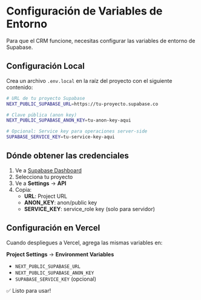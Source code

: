 # Configuración de Variables de Entorno

Para que el CRM funcione, necesitas configurar las variables de entorno de Supabase.

## Configuración Local

Crea un archivo `.env.local` en la raíz del proyecto con el siguiente contenido:

```bash
# URL de tu proyecto Supabase
NEXT_PUBLIC_SUPABASE_URL=https://tu-proyecto.supabase.co

# Clave pública (anon key)
NEXT_PUBLIC_SUPABASE_ANON_KEY=tu-anon-key-aqui

# Opcional: Service key para operaciones server-side
SUPABASE_SERVICE_KEY=tu-service-key-aqui
```

## Dónde obtener las credenciales

1. Ve a [Supabase Dashboard](https://app.supabase.com)
2. Selecciona tu proyecto
3. Ve a **Settings** → **API**
4. Copia:
   - **URL**: Project URL
   - **ANON_KEY**: anon/public key
   - **SERVICE_KEY**: service_role key (solo para servidor)

## Configuración en Vercel

Cuando despliegues a Vercel, agrega las mismas variables en:

**Project Settings** → **Environment Variables**

- `NEXT_PUBLIC_SUPABASE_URL`
- `NEXT_PUBLIC_SUPABASE_ANON_KEY`
- `SUPABASE_SERVICE_KEY` (opcional)

✅ Listo para usar!

